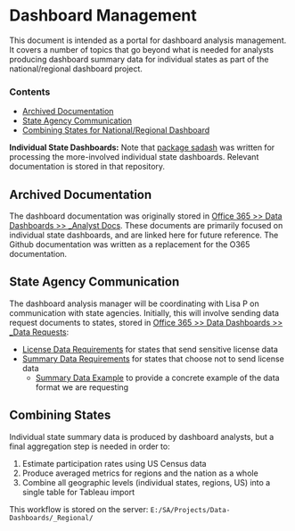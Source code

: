 
# Dashboard Management

This document is intended as a portal for dashboard analysis management. It covers a number of topics that go beyond what is needed for analysts producing dashboard summary data for individual states as part of the national/regional dashboard project.

### Contents

- [Archived Documentation](#archived-documentation)
- [State Agency Communication](#state-agency-communication) 
- [Combining States for National/Regional Dashboard](#combining-states) 

**Individual State Dashboards:** Note that [package sadash](https://github.com/southwick-associates/sadash) was written for processing the more-involved individual state dashboards. Relevant documentation is stored in that repository.

## Archived Documentation

The dashboard documentation was originally stored in [Office 365 >> Data Dashboards >> _Analyst Docs](https://southwickassociatesinc.sharepoint.com/:x:/s/datadashboards/EY1-RDDhCtVLuLDnapCVIrIBMFAzC-beAuiVuZlFiND0fw?e=Iha6au). These documents are primarily focused on individual state dashboards, and are linked here for future reference. The Github documentation was written as a replacement for the O365 documentation.

## State Agency Communication

The dashboard analysis manager will be coordinating with Lisa P on communication with state agencies. Initially, this will involve sending data request documents to states, stored in [Office 365 >> Data Dashboards >> _Data Requests](https://southwickassociatesinc.sharepoint.com/:f:/s/datadashboards/EqfCkmTfLxhEjcuF3sJUexgBmSEH0bEdMYhRcWfNM4s7jA?e=PRth6I):

- [License Data Requirements](https://southwickassociatesinc.sharepoint.com/:w:/s/datadashboards/EdpmT1PXnYhHiAUBAnLj-GQByZhMxXTYRBShHmHZumiJ-Q?e=zkXRmg) for states that send sensitive license data
- [Summary Data Requirements](https://southwickassociatesinc.sharepoint.com/:w:/s/datadashboards/Ef05MOWznuRLtc0lkfNbTYwBQhykyrZLW7RheM7ZoksSPQ?e=aUyuzn) for states that choose not to send license data
    + [Summary Data Example](https://southwickassociatesinc.sharepoint.com/:x:/s/datadashboards/EY1-RDDhCtVLuLDnapCVIrIBMFAzC-beAuiVuZlFiND0fw?e=Iha6au) to provide a concrete example of the data format we are requesting

## Combining States

Individual state summary data is produced by dashboard analysts, but a final aggregation step is needed in order to:

1. Estimate participation rates using US Census data
2. Produce averaged metrics for regions and the nation as a whole
3. Combine all geographic levels (individual states, regions, US) into a single table for Tableau import

This workflow is stored on the server: `E:/SA/Projects/Data-Dashboards/_Regional/`

